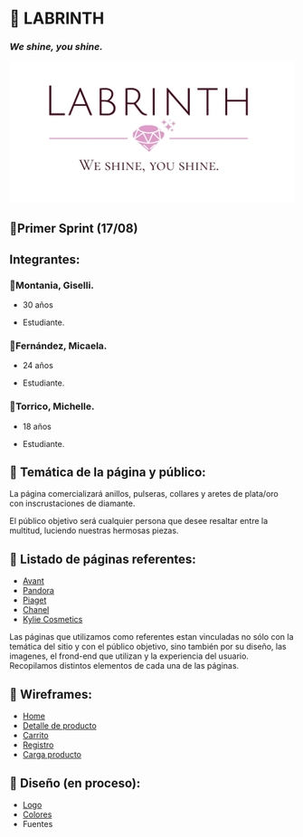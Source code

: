 # :gem: LABRINTH
### _We shine, you shine._
![logotipo](/design/logos/LogoLB.png)

## :round_pushpin:Primer Sprint (17/08)

## Integrantes:

### :hibiscus:Montania, Giselli.
- 30 años

- Estudiante.
### :hibiscus:Fernández, Micaela.
- 24 años

- Estudiante.
### :hibiscus:Torrico, Michelle.
- 18 años

- Estudiante.
## :loudspeaker: Temática de la página y público:
La página comercializará anillos, pulseras, collares y aretes de plata/oro con inscrustaciones de diamante.


El público objetivo será cualquier persona que desee resaltar entre la multitud, luciendo nuestras hermosas piezas.

## :page_facing_up: Listado de páginas referentes:
- [Avant](https://avantjoyas.com//)
- [Pandora](https://www.pandora.net/es-ar)
- [Piaget](https://www.piaget.com/)
- [Chanel](https://www.chanel.com/lx/joyeria/)
- [Kylie Cosmetics](https://www.kyliecosmetics.com/)

Las páginas que utilizamos como referentes estan vinculadas no sólo con la temática del sitio y con el público objetivo, sino también por su diseño, las imagenes, el frond-end que utilizan y la experiencia del usuario. Recopilamos distintos elementos de cada una de las páginas.

## :open_file_folder: Wireframes:
- [Home](https://github.com/MichelleTorrico/Grupo_6_Labrinth/blob/master/wireframes/home.png)
- [Detalle de producto](https://github.com/MichelleTorrico/Grupo_6_Labrinth/blob/master/wireframes/detalleproducto.png)
- [Carrito]()
- [Registro]()
- [Carga producto](https://github.com/MichelleTorrico/Grupo_6_Labrinth/blob/master/wireframes/CargaProducto.png)

## :nail_care: Diseño (en proceso):

- [Logo](https://github.com/MichelleTorrico/Grupo_6_Labrinth/blob/master/design/logos/LogoLB.png)
- [Colores](https://github.com/MichelleTorrico/Grupo_6_Labrinth/tree/master/design/colors)
- Fuentes

